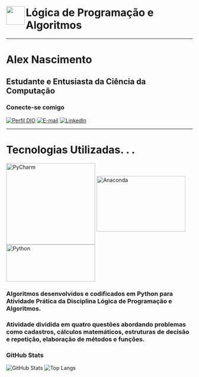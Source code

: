 <h1>
    <a href="https://www.uninter.com/">
     <img align="left" width="50px" src="https://cdn.cookielaw.org/logos/688ab206-bbde-4ade-b903-8badbf96aa80/5f615f9d-1ca4-4d50-b2b9-5bea008cf46e/29ca3876-c401-4342-9f1b-e82a4932cc7e/Logo_uninter.png"></a>    
<span>Lógica de Programação e Algoritmos</span>
</h1>

---

# Alex Nascimento
## Estudante e Entusiasta da Ciência da Computação

### Conecte-se comigo
[![Perfil DIO](https://img.shields.io/badge/-Meu%20Perfil%20na%20DIO-400?style=for-the-badge)](https://web.dio.me/users/andrade_aan/)
[![E-mail](https://img.shields.io/badge/-Email-150?style=for-the-badge&logo=microsoft-outlook&logoColor=E94D5F)](mailto:andrade.aan@gmail.com)
[![LinkedIn](https://img.shields.io/badge/-LinkedIn-000?style=for-the-badge&logo=linkedin&logoColor=30A3DC)](https://www.linkedin.com/in/alex-andrade-nascimento/)

---
# Tecnologias Utilizadas. . .

<div style="display: inline_block">
 
 <img align="center" alt="PyCharm" height="220" width="240" src="https://cdn.jsdelivr.net/gh/devicons/devicon/icons/pycharm/pycharm-original-wordmark.svg">
<img align="center" alt="Anaconda" height="150" width="240" src="https://cdn.jsdelivr.net/gh/devicons/devicon/icons/anaconda/anaconda-original-wordmark.svg">
<img align="center" alt="Python" height="100" width="240" src="https://cdn.jsdelivr.net/gh/devicons/devicon/icons/python/python-original-wordmark.svg">
 
 <br>

 ### Algoritmos desenvolvidos e codificados em Python para Atividade Prática da Disciplina Lógica de Programação e Algoritmos.
 ### Atividade dividida em quatro questões abordando problemas como cadastros, cálculos matemáticos, estruturas de decisão e repetição, elaboração de métodos e funções.



### GitHub Stats
![GitHub Stats](https://github-readme-stats.vercel.app/api?username=andrade-aan&theme=transparent&bg_color=000&border_color=30A3DC&show_icons=true&icon_color=30A3DC&title_color=E94D5F&text_color=FFF)
![Top Langs](https://github-readme-stats-git-masterrstaa-rickstaa.vercel.app/api/top-langs/?username=andrade-aan&layout=compact&bg_color=000&border_color=30A3DC&title_color=E94D5F&text_color=FFF)

